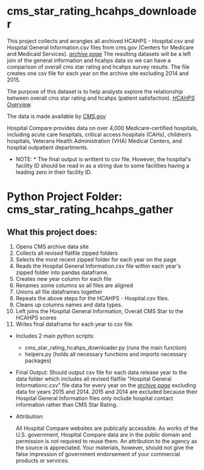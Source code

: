 # cms_star_rating_hcahps_downloader
This project collects and wrangles all archived HCAHPS - Hospital.csv and Hospital General Information.csv files from cms.gov (Centers for Medicare and Medicaid Services). *[archive page](https://data.cms.gov/provider-data/archived-data/hospitals)*  The resulting datasets will be a left join of the general information and hcahps data so we can have a comparison of overall cms star rating and hcahps survey results.  The file creates one csv file for each year on the archive site excluding 2014 and 2015.

The purpose of this dataset is to help analysts explore the relationship between overall cms star rating and hcahps (patient satisfaction).  *[HCAHPS Overview](https://www.cms.gov/Medicare/Quality-Initiatives-Patient-Assessment-Instruments/HospitalQualityInits/HospitalHCAHPS).*    

The data is made available by *[CMS.gov](https://www.cms.gov/Medicare/Quality-Initiatives-Patient-Assessment-Instruments/HospitalQualityInits/HospitalCompare)*

Hospital Compare provides data on over 4,000 Medicare-certified hospitals, including acute care hospitals, critical access hospitals (CAHs), children’s hospitals, Veterans Health Administration (VHA) Medical Centers, and hospital outpatient departments.

* NOTE: *  The final output is writtent to csv file.  However, the hospital's facility ID should be read in as a string due to some facilities having a leading zero in their facility ID.


# Python Project Folder: cms_star_rating_hcahps_gather

## What this project does:
    
1. Opens CMS archive data site
2. Collects all revised flatfile zipped folders
3. Selects the most recent zipped folder for each year on the page
4. Reads the Hospital General Information.csv file within each year's zipped folder into pandas dataframe.
5. Creates new year column for each file
6. Renames some columns so all files are aligned
7. Unions all file dataframes together
8. Repeats the above steps for the HCAHPS - Hospital.csv files.
9. Cleans up columns names and data types.
10. Left joins the Hospital General Information, Overall CMS Star to the HCAHPS scores 
11. Writes final dataframe for each year to csv file.


* Includes 2 main python scripts:
  * cms_star_rating_hcahps_downloader.py  (runs the main function)
  * helpers.py   (holds all necessary functions and imports necessary packages)

* Final Output:
  Should output csv file for each data release year to the data folder which includes all revised flatfile "Hospital General Informationc.csv" file data for every year on 
  the *[archive page](https://data.cms.gov/provider-data/archived-data/hospitals)* excluding data for years 2015 and 2014.  2015 and 2014 are excluded because their
  Hospital General Information files only include hospital contact information rather than CMS Star Rating.


* Attribution:

  All Hospital Compare websites are publically accessible. As works of the U.S. government, Hospital Compare data are in the public domain and permission is not required to  reuse them. An attribution to the agency as the source is appreciated. Your materials, however, should not give the false impression of government endorsement of your commercial products or services.
